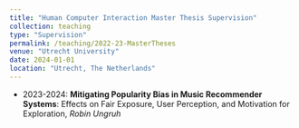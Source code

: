 ```yaml
---
title: "Human Computer Interaction Master Thesis Supervision"
collection: teaching
type: "Supervision"
permalink: /teaching/2022-23-MasterTheses
venue: "Utrecht University"
date: 2024-01-01
location: "Utrecht, The Netherlands"
---
```


* 2023-2024: <b>Mitigating Popularity Bias in Music Recommender Systems</b>: Effects on Fair Exposure, User Perception, and Motivation for Exploration, <i>Robin Ungruh</i>
